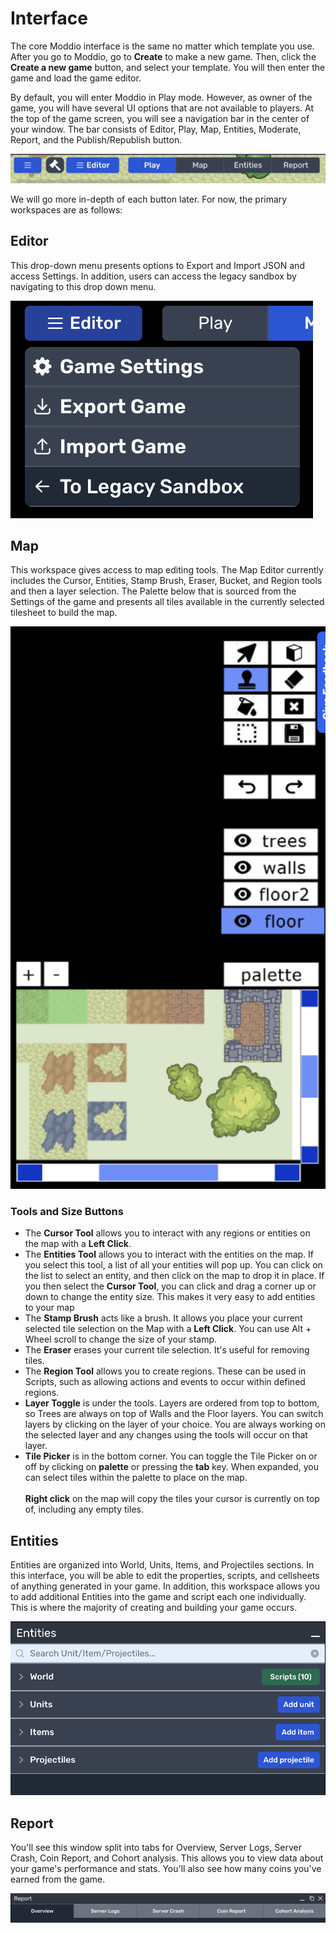 # Interface

The core Moddio interface is the same no matter which template you use. After you go to Moddio, go to **Create** to make a new game. Then, click the **Create a new game** button, and select your template. You will then enter the game and load the game editor. 

By default, you will enter Moddio in Play mode. However, as owner of the game, you will have several UI options that are not available to players. At the top of the game screen, you will see a navigation bar in the center of your window. The bar consists of Editor, Play, Map, Entities, Moderate, Report, and the Publish/Republish button.

![Editor Bar](../img/overview/editor-bar.png)

We will go more in-depth of each button later. For now, the primary workspaces are as follows:

## Editor
    
This drop-down menu presents options to Export and Import JSON and access Settings. In addition, users can access the legacy sandbox by navigating to this drop down menu.
    
![Editor Menu](../img/overview/editor-menu.png)

## Map

This workspace gives access to map editing tools. The Map Editor currently includes the Cursor, Entities, Stamp Brush, Eraser, Bucket, and Region tools and then a layer selection. The Palette below that is sourced from the Settings of the game and presents all tiles available in the currently selected tilesheet to build the map.
    
![Map Workspace](../img/overview/map-editor-tools.png)
    
### Tools and Size Buttons

*   The **Cursor Tool** allows you to interact with any regions or entities on the map with a **Left Click**.
*   The **Entities Tool** allows you to interact with the entities on the map. If you select this tool, a list of all your entities will pop up. You can click on the list to select an entity, and then click on the map to drop it in place. If you then select the **Cursor Tool**, you can click and drag a corner up or down to change the entity size. This makes it very easy to add entities to your map
*   The **Stamp Brush** acts like a brush. It allows you place your current selected tile selection on the Map with a **Left Click**. You can use Alt + Wheel scroll to change the size of your stamp.
*   The **Eraser** erases your current tile selection. It's useful for removing tiles.
*   The **Region Tool** allows you to create regions. These can be used in Scripts, such as allowing actions and events to occur within defined regions.
*   **Layer Toggle** is under the tools. Layers are ordered from top to bottom, so Trees are always on top of Walls and the Floor layers.  You can switch layers by clicking on the layer of your choice. You are always working on the selected layer and any changes using the tools will occur on that layer.
*   **Tile Picker** is in the bottom corner. You can toggle the Tile Picker on or off by clicking on **palette** or pressing the **tab** key. When expanded, you can select tiles within the palette to place on the map.
    <br/><br/>**Right click** on the map will copy the tiles your cursor is currently on top of, including any empty tiles.

## Entities

Entities are organized into World, Units, Items, and Projectiles sections. In this interface, you will be able to edit the properties, scripts, and cellsheets of anything generated in your game. In addition, this workspace allows you to add additional Entities into the game and script each one individually. This is where the majority of creating and building your game occurs.

![Entities Workspace](../img/overview/entities-scripts.png)

## Report

You'll see this window split into tabs for Overview, Server Logs, Server Crash, Coin Report, and Cohort analysis. This allows you to view data about your game's performance and stats. You'll also see how many coins you've earned from the game.
    
![Report Menu](../img/overview/report-workspace.png)

